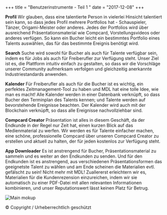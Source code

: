 +++
title = "Benutzerinstrumente - Teil 1 "
date = "2017-12-08"
+++

**Profil** Wir glauben, dass eine talentierte Person in vielerlei Hinsicht talentiert sein kann, so dass jedes Profil mehrere Portfolios hat - Schauspieler, Tänzer, Origami-Meister oder anderes. Jedes der Portfolios wird über ausreichend Präsentationsmaterial wie Compcard, Vorstellungsvideos oder anderes verfügen. So kann ein Bucher leicht ein bestimmtes Portfolio eines Talents auswählen, das für das bestimmte Ereignis benötigt wird.

**Search** Suche wird sowohl für Bucher als auch für Talente verfügbar sein, indem es für Jobs als auch für Freiberufler zur Verfügung steht. Unser Ziel ist es, die Plattform intuitiv einfach zu gestalten, so dass wir die Vorschläge unserer Community aufmerksam verfolgen und gleichzeitig anerkannte Industriestandards anwenden.

**Kalender** Für Freiberufler als auch für die Bucher ist es wichtig, ein perfektes Zeitmanagement-Tool zu haben und MDL hat eine tolle Idee, wie man es macht! Alle Kalender werden in einer Datenbank verknüpft, so dass Bucher den Terminplan des Talents kennen; und Talente werden auf bevorstehende Ereignisse beachten. Der Kalender wird auch mit der Blockchain verknüpft, so dass alle Ereignisse nachvollziehbar sind.

**Compcard Creator** Präsentation ist alles in diesem Geschäft, da der Endkunde in der Regel nur Zeit hat, einen kurzen Blick auf das Medienmaterial zu werfen. Wir werden es für Talente einfacher machen, eine schöne, professionelle Compcard über unseren Compcard Creator zu erstellen und aktuell zu halten, der für jeden kostenlos zur Verfügung steht.

**App Downloader** Es ist anstrengend für Bucher, Präsentationsmaterial zu sammeln und es weiter an den Endkunden zu senden. Und für den Endkunden ist es anstrengend, aus verschiedenen Präsentationsformen das geeignetste Talent zu wählen und am Ende scheinen die Materialien evtl. gefälscht zu sein! Nicht mehr mit MDL! Zuallererst erleichtern wir es, Materialien für die Kundenrezension einzureichen, indem wir sie automatisch zu einer PDF-Datei mit allen relevanten Informationen kombinieren, und unser Reputationswert lässt keinen Platz für Betrug.

![Main mokup](https://gateway.ipfs.io/ipfs/QmVy4G5JewzqyEkLa2XTsNxmHaKx1Az5JQ7g348xZncvHU/main%20mokup.jpg)

© Copyright / Urheberrechtlich geschützt
